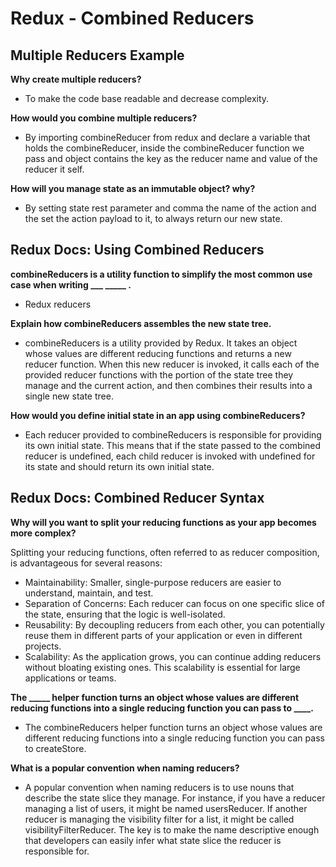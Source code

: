 # Redux - Combined Reducers

## Multiple Reducers Example

**Why create multiple reducers?**

- To make the code base readable and decrease complexity.

**How would you combine multiple reducers?**

- By importing combineReducer from redux and declare a variable that holds the combineReducer, inside the combineReducer function we pass and object contains the key as the reducer name and value of the reducer it self.

**How will you manage state as an immutable object? why?**

- By setting state rest parameter and comma the name of the action and the set the action payload to it, to always return our new state.

## Redux Docs: Using Combined Reducers

**combineReducers is a utility function to simplify the most common use case when writing ___ _____ .**

- Redux reducers

**Explain how combineReducers assembles the new state tree.**

- combineReducers is a utility provided by Redux. It takes an object whose values are different reducing functions and returns a new reducer function. When this new reducer is invoked, it calls each of the provided reducer functions with the portion of the state tree they manage and the current action, and then combines their results into a single new state tree.

**How would you define initial state in an app using combineReducers?**

- Each reducer provided to combineReducers is responsible for providing its own initial state. This means that if the state passed to the combined reducer is undefined, each child reducer is invoked with undefined for its state and should return its own initial state.

## Redux Docs: Combined Reducer Syntax

**Why will you want to split your reducing functions as your app becomes more complex?**

Splitting your reducing functions, often referred to as reducer composition, is advantageous for several reasons:

- Maintainability: Smaller, single-purpose reducers are easier to understand, maintain, and test.
- Separation of Concerns: Each reducer can focus on one specific slice of the state, ensuring that the logic is well-isolated.
- Reusability: By decoupling reducers from each other, you can potentially reuse them in different parts of your application or even in different projects.
- Scalability: As the application grows, you can continue adding reducers without bloating existing ones. This scalability is essential for large applications or teams.

**The _____ helper function turns an object whose values are different reducing functions into a single reducing function you can pass to ____.**

- The combineReducers helper function turns an object whose values are different reducing functions into a single reducing function you can pass to createStore.

**What is a popular convention when naming reducers?**

- A popular convention when naming reducers is to use nouns that describe the state slice they manage. For instance, if you have a reducer managing a list of users, it might be named usersReducer. If another reducer is managing the visibility filter for a list, it might be called visibilityFilterReducer. The key is to make the name descriptive enough that developers can easily infer what state slice the reducer is responsible for.
